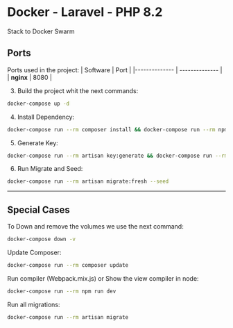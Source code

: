 # Docker - Laravel - PHP 8.2

Stack to Docker Swarm

## Ports

Ports used in the project:
| Software | Port |
|-------------- | -------------- |
| **nginx** | 8080 |

3. Build the project whit the next commands:

```sh
docker-compose up -d
```

4. Install Dependency:

```sh
docker-compose run --rm composer install && docker-compose run --rm npm install && docker-compose run --rm npm run prod
```

5. Generate Key:

```sh
docker-compose run --rm artisan key:generate && docker-compose run --rm artisan optimize
```

6. Run Migrate and Seed:

```sh
docker-compose run --rm artisan migrate:fresh --seed
```

---

## Special Cases

To Down and remove the volumes we use the next command:

```sh
docker-compose down -v
```

Update Composer:

```sh
docker-compose run --rm composer update
```

Run compiler (Webpack.mix.js) or Show the view compiler in node:

```sh
docker-compose run --rm npm run dev
```

Run all migrations:

```sh
docker-compose run --rm artisan migrate
```
